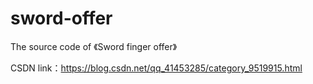 # sword-offer
The source code of 《Sword finger offer》

CSDN link：https://blog.csdn.net/qq_41453285/category_9519915.html
